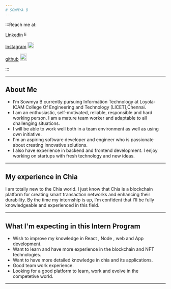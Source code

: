 ```yaml
---
# SOWMYA B
---
```


:::Reach me at:

[Linkedin](https://www.linkedin.com/in/sowmya-b-085550218/) <img src="https://cdn-icons-png.flaticon.com/512/174/174857.png" alt="linkedin" width ="15"/>

[Instagram](https://www.instagram.com/sowmyeah_/) <img src="https://www.freepnglogos.com/uploads/download-instagram-png-logo-20.png" width="20"  />

[github](https://github.com/sowmyaaa1) <img src="https://www.freepnglogos.com/uploads/512x512-logo-png/512x512-logo-github-icon-35.png" width="22"/>

:::

---

## About Me

- I’m Sowmya B currently pursuing Information Technology at Loyola-ICAM College Of Engineering and Technology [LICET],Chennai.
- I am an enthusiastic, self-motivated, reliable, responsible and hard working person. I am a mature team worker and adaptable to all challenging situations.
- I will be able to work well both in a team environment as well as using own initiative.
- I'm an aspiring software developer and engineer who is passionate about creating innovative solutions.
- I also have experience in backend and frontend development. I enjoy working on startups with fresh technology and new ideas.

---

## My experience in Chia

I am totally new to the Chia world. I just know that Chia is a blockchain platform for creating smart transaction networks and enhancing their durability. By the time my internship is up, I'm confident that I'll be fully knowledgeable and experienced in this field.

---

## What I'm expecting in this Intern Program

- Wish to improve my knowledge in React , Node , web and App development.
- Want to learn and have more experience in the blockchain and NFT technologies.
- Want to have more detailed knowledge in chia and its applications.
- Good team work experience.
- Looking for a good platform to learn, work and evolve in the competetive world.

---
